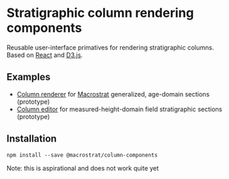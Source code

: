 # Stratigraphic column rendering components

Reusable user-interface primatives for rendering stratigraphic columns. Based on
[React](https://reactjs.org) and [D3.js](https://d3js.org).

## Examples

- [Column renderer](http://birdnest.geology.wisc.edu/section-renderer) for
  [Macrostrat](https://macrostrat.org) generalized, age-domain sections
  (prototype)
- [Column editor](http://birdnest.geology.wisc.edu/section-editor) for
  measured-height-domain field stratigraphic sections (prototype)

## Installation

```
npm install --save @macrostrat/column-components
```

Note: this is aspirational and does not work quite yet
